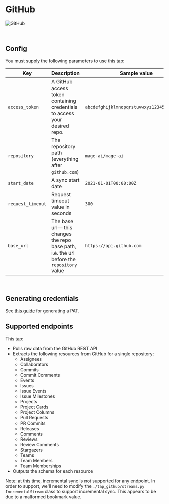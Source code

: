 # GitHub

![GitHub](https://github.githubassets.com/images/modules/logos_page/GitHub-Logo.png)

<br />

## Config

You must supply the following parameters to use this tap:

| Key               | Description                                                                               | Sample value                               | Required |
| ----------------- | ----------------------------------------------------------------------------------------- | ------------------------------------------ | -------- |
| `access_token`    | A GitHub access token containing credentials to access your desired repo.                 | `abcdefghijklmnopqrstuvwxyz1234567890ABCD` | ✅       |
| `repository`      | The repository path (everything after `github.com`)                                       | `mage-ai/mage-ai`                          | ✅       |
| `start_date`      | A sync start date                                                                         | `2021-01-01T00:00:00Z`                     | ✅       |
| `request_timeout` | Request timeout value in seconds                                                          | `300`                                      | ✅       |
| `base_url`        | The base url— this changes the repo base path, i.e. the url before the `repository` value | `https://api.github.com`                   | ✅       |

<br />

## Generating credentials

See [this guide](https://docs.github.com/en/authentication/keeping-your-account-and-data-secure/managing-your-personal-access-tokens) for generating a PAT.

## Supported endpoints

This tap:

- Pulls raw data from the GitHub REST API
- Extracts the following resources from GitHub for a single repository:
  - Assignees
  - Collaborators
  - Commits
  - Commit Comments
  - Events
  - Issues
  - Issue Events
  - Issue Milestones
  - Projects
  - Project Cards
  - Project Columns
  - Pull Requests
  - PR Commits
  - Releases
  - Comments
  - Reviews
  - Review Comments
  - Stargazers
  - Teams
  - Team Members
  - Team Memberships
- Outputs the schema for each resource


Note: at this time, incremental sync is not supported for any endpoint. In order to support, we'll need to modify the `./tap_github/streams.py` `IncrementalStream` class to support incremental sync. This appears to be due to a malformed bookmark value.
